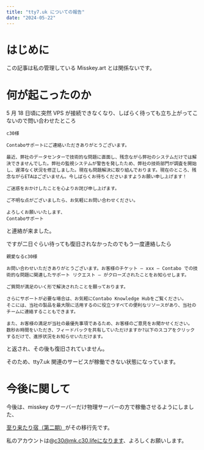```yaml
---
title: "tty7.uk についての報告"
date: "2024-05-22"
---
```


# はじめに

この記事は私の管理している Misskey.art とは関係ないです。

# 何が起こったのか

5 月 18 日頃に突然 VPS が接続できなくなり、しばらく待っても立ち上がってこないので問い合わせたところ

```
c30様

Contaboサポートにご連絡いただきありがとうございます。

最近、弊社のデータセンターで技術的な問題に直面し、残念ながら弊社のシステムだけでは解決できませんでした。弊社の監視システムが警告を発したため、弊社の技術部門が調査を開始し、遅滞なく状況を修正しました。現在も問題解決に取り組んでおります。現在のところ、残念ながらETAはございません。今しばらくお待ちくださいますようお願い申し上げます！

ご迷惑をおかけしたことを心よりお詫び申し上げます。

ご不明な点がございましたら、お気軽にお問い合わせください。

よろしくお願いいたします、
Contaboサポート
```

と連絡が来ました。

ですが二日ぐらい待っても復旧されなかったのでもう一度連絡したら

```
親愛なるc30様

お問い合わせいただきありがとうございます。お客様のチケット – xxx – Contabo での技術的な問題に関連したサポート リクエスト – がクローズされたことをお知らせします。

ご質問が満足のいく形で解決されたことを願っております。

さらにサポートが必要な場合は、お気軽にContabo Knowledge Hubをご覧ください。
そこには、当社の製品を最大限に活用するのに役立つすべての便利なリソースがあり、当社のチームに連絡することもできます。

また、お客様の満足が当社の最優先事項であるため、お客様のご意見をお聞かせください。
数秒お時間をいただき、フィードバックを共有していただけますか?以下のスコアをクリックするだけで、進捗状況をお知らせいただけます。
```

と返され、その後も復旧されていません。

そのため、tty7.uk 関連のサービスが稼働できない状態になっています。

# 今後に関して

今後は、misskey のサーバーだけ物理サーバーの方で稼働させるようにしました、

[至り来たり宿（第二期）](https://mk.c30.life)がその移行先です。

私のアカウントは@c30@mk.c30.lifeになります、よろしくお願いします。
